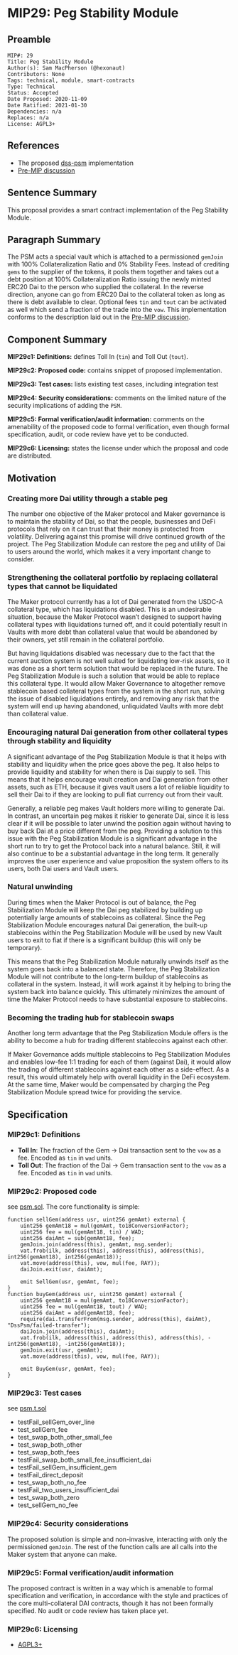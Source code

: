 # MIP29: Peg Stability Module

## Preamble

```
MIP#: 29
Title: Peg Stability Module
Author(s): Sam MacPherson (@hexonaut)
Contributors: None
Tags: technical, module, smart-contracts
Type: Technical
Status: Accepted
Date Proposed: 2020-11-09
Date Ratified: 2021-01-30
Dependencies: n/a
Replaces: n/a
License: AGPL3+
```

## References

* The proposed [dss-psm](https://github.com/BellwoodStudios/dss-psm) implementation
* [Pre-MIP discussion](https://forum.makerdao.com/t/peg-stabilization-modules-a-pre-mip-discussion/3045)

## Sentence Summary

This proposal provides a smart contract implementation of the Peg Stability Module.

## Paragraph Summary

The PSM acts a special vault which is attached to a permissioned `gemJoin` with 100% Collateralization Ratio and 0% Stability Fees. Instead of crediting `gems` to the supplier of the tokens, it pools them together and takes out a debt position at 100% Collateralization Ratio issuing the newly minted ERC20 Dai to the person who supplied the collateral. In the reverse direction, anyone can go from ERC20 Dai to the collateral token as long as there is debt available to clear. Optional fees `tin` and `tout` can be activated as well which send a fraction of the trade into the `vow`. This implementation conforms to the description laid out in the [Pre-MIP discussion](https://forum.makerdao.com/t/peg-stabilization-modules-a-pre-mip-discussion/3045).

## Component Summary

**MIP29c1: Definitions:** defines Toll In (`tin`) and Toll Out (`tout`).

**MIP29c2: Proposed code:** contains snippet of proposed implementation.

**MIP29c3: Test cases:** lists existing test cases, including integration test

**MIP29c4: Security considerations:** comments on the limited nature of the security implications of adding the `PSM`.

**MIP29c5: Formal verification/audit information:** comments on the amenability of the proposed code to formal verification, even though formal specification, audit, or code review have yet to be conducted.

**MIP29c6: Licensing:** states the license under which the proposal and code are distributed.

## Motivation

### Creating more Dai utility through a stable peg

The number one objective of the Maker protocol and Maker governance is to maintain the stability of Dai, so that the people, businesses and DeFi protocols that rely on it can trust that their money is protected from volatility. Delivering against this promise will drive continued growth of the project. The Peg Stabilization Module can restore the peg and utility of Dai to users around the world, which makes it a very important change to consider.

### Strengthening the collateral portfolio by replacing collateral types that cannot be liquidated

The Maker protocol currently has a lot of Dai generated from the USDC-A collateral type, which has liquidations disabled. This is an undesirable situation, because the Maker Protocol wasn’t designed to support having collateral types with liquidations turned off, and it could potentially result in Vaults with more debt than collateral value that would be abandoned by their owners, yet still remain in the collateral portfolio.

But having liquidations disabled was necessary due to the fact that the current auction system is not well suited for liquidating low-risk assets, so it was done as a short term solution that would be replaced in the future. The Peg Stabilization Module is such a solution that would be able to replace this collateral type. It would allow Maker Governance to altogether remove stablecoin based collateral types from the system in the short run, solving the issue of disabled liquidations entirely, and removing any risk that the system will end up having abandoned, unliquidated Vaults with more debt than collateral value.

### Encouraging natural Dai generation from other collateral types through stability and liquidity

A significant advantage of the Peg Stabilization Module is that it helps with stability and liquidity when the price goes above the peg. It also helps to provide liquidity and stability for when there is Dai supply to sell. This means that it helps encourage vault creation and Dai generation from other assets, such as ETH, because it gives vault users a lot of reliable liquidity to sell their Dai to if they are looking to pull fiat currency out from their vault.

Generally, a reliable peg makes Vault holders more willing to generate Dai. In contrast, an uncertain peg makes it riskier to generate Dai, since it is less clear if it will be possible to later unwind the position again without having to buy back Dai at a price different from the peg. Providing a solution to this issue with the Peg Stabilization Module is a significant advantage in the short run to try to get the Protocol back into a natural balance. Still, it will also continue to be a substantial advantage in the long term. It generally improves the user experience and value proposition the system offers to its users, both Dai users and Vault users.

### Natural unwinding

During times when the Maker Protocol is out of balance, the Peg Stabilization Module will keep the Dai peg stabilized by building up potentially large amounts of stablecoins as collateral. Since the Peg Stabilization Module encourages natural Dai generation, the built-up stablecoins within the Peg Stabilization Module will be used by new Vault users to exit to fiat if there is a significant buildup (this will only be temporary).

This means that the Peg Stabilization Module naturally unwinds itself as the system goes back into a balanced state. Therefore, the Peg Stabilization Module will not contribute to the long-term buildup of stablecoins as collateral in the system. Instead, it will work against it by helping to bring the system back into balance quickly. This ultimately minimizes the amount of time the Maker Protocol needs to have substantial exposure to stablecoins.

### Becoming the trading hub for stablecoin swaps

Another long term advantage that the Peg Stabilization Module offers is the ability to become a hub for trading different stablecoins against each other.

If Maker Governance adds multiple stablecoins to Peg Stabilization Modules and enables low-fee 1:1 trading for each of them (against Dai), it would allow the trading of different stablecoins against each other as a side-effect. As a result, this would ultimately help with overall liquidity in the DeFi ecosystem. At the same time, Maker would be compensated by charging the Peg Stabilization Module spread twice for providing the service.

## Specification

### MIP29c1: Definitions

- **Toll In**: The fraction of the Gem -> Dai transaction sent to the `vow` as a fee. Encoded as `tin` in `wad` units.
- **Toll Out**: The fraction of the Dai -> Gem transaction sent to the `vow` as a fee. Encoded as `tin` in `wad` units.

### MIP29c2: Proposed code
   see [psm.sol](https://github.com/BellwoodStudios/dss-psm/blob/master/src/psm.sol). The core functionality is simple:

```
function sellGem(address usr, uint256 gemAmt) external {
    uint256 gemAmt18 = mul(gemAmt, to18ConversionFactor);
    uint256 fee = mul(gemAmt18, tin) / WAD;
    uint256 daiAmt = sub(gemAmt18, fee);
    gemJoin.join(address(this), gemAmt, msg.sender);
    vat.frob(ilk, address(this), address(this), address(this), int256(gemAmt18), int256(gemAmt18));
    vat.move(address(this), vow, mul(fee, RAY));
    daiJoin.exit(usr, daiAmt);

    emit SellGem(usr, gemAmt, fee);
}
function buyGem(address usr, uint256 gemAmt) external {
    uint256 gemAmt18 = mul(gemAmt, to18ConversionFactor);
    uint256 fee = mul(gemAmt18, tout) / WAD;
    uint256 daiAmt = add(gemAmt18, fee);
    require(dai.transferFrom(msg.sender, address(this), daiAmt), "DssPsm/failed-transfer");
    daiJoin.join(address(this), daiAmt);
    vat.frob(ilk, address(this), address(this), address(this), -int256(gemAmt18), -int256(gemAmt18));
    gemJoin.exit(usr, gemAmt);
    vat.move(address(this), vow, mul(fee, RAY));

    emit BuyGem(usr, gemAmt, fee);
}
```

### MIP29c3: Test cases

see [psm.t.sol](https://github.com/BellwoodStudios/dss-psm/blob/master/src/psm.t.sol)

- testFail_sellGem_over_line
- test_sellGem_fee
- test_swap_both_other_small_fee
- test_swap_both_other
- test_swap_both_fees
- testFail_swap_both_small_fee_insufficient_dai
- testFail_sellGem_insufficient_gem
- testFail_direct_deposit
- test_swap_both_no_fee
- testFail_two_users_insufficient_dai
- test_swap_both_zero
- test_sellGem_no_fee

### MIP29c4: Security considerations

The proposed solution is simple and non-invasive, interacting with only the permissioned `gemJoin`. The rest of the function calls are all calls into the Maker system that anyone can make.

### MIP29c5: Formal verification/audit information

The proposed contract is written in a way which is amenable to formal specification and verification, in accordance with the style and practices of the core multi-collateral DAI contracts, though it has not been formally specified. No audit or code review has taken place yet.

### MIP29c6: Licensing

   - [AGPL3+](https://www.gnu.org/licenses/agpl-3.0.en.html)
